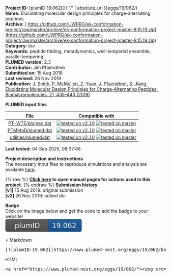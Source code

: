 **Project ID:** [plumID:19.062]({{ '/' | absolute_url }}eggs/19/062/)  
**Name:**  Elucidating molecular design principles for charge-alternating peptides  
**Archive:** [ https://github.com/UWPRG/ek-conformation-project/raw/master/archive/ek-conformation-project-master-8.15.19.zip](https://github.com/UWPRG/ek-conformation-project/raw/master/archive/ek-conformation-project-master-8.15.19.zip)  
**Category:**  bio  
**Keywords:**  peptide folding, metadynamics, well-tempered ensemble, parallel tempering  
**PLUMED version:**  2.3  
**Contributor:**  Jim Pfaendtner  
**Submitted on:** 15 Aug 2019  
**Last revised:** 26 Nov 2019  
**Publication:** [J. Smith, P. McMullen, Z. Yuan, J. Pfaendtner, S. Jiang, Elucidating Molecular Design Principles for Charge-Alternating Peptides. Biomacromolecules. 21, 435–443 (2019)](http://dx.doi.org/10.1021/acs.biomac.9b01191)  
  
**PLUMED input files**  
  
| File     | Compatible with |  
|:--------:|:--------:|  
| [PT-WTE/plumed.dat](./data/PT-WTE/plumed.dat.md) |  [![tested on v2.10](https://img.shields.io/badge/v2.10-passing-green.svg)](data/PT-WTE/plumed.dat.plumed.stderr) [![tested on master](https://img.shields.io/badge/master-passing-green.svg)](data/PT-WTE/plumed.dat.plumed_master.stderr) |  
| [PTMetaD/plumed.dat](./data/PTMetaD/plumed.dat.md) |  [![tested on v2.10](https://img.shields.io/badge/v2.10-passing-green.svg)](data/PTMetaD/plumed.dat.plumed.stderr) [![tested on master](https://img.shields.io/badge/master-passing-green.svg)](data/PTMetaD/plumed.dat.plumed_master.stderr) |  
| [utilities/plumed.dat](./data/utilities/plumed.dat.md) |  [![tested on v2.10](https://img.shields.io/badge/v2.10-passing-green.svg)](data/utilities/plumed.dat.plumed.stderr) [![tested on master](https://img.shields.io/badge/master-passing-green.svg)](data/utilities/plumed.dat.plumed_master.stderr) |  
  
**Last tested:**  04 Sep 2025, 08:37:48
  
**Project description and instructions**  
The necessary input files to reproduce simulations and analysis are available [here](https://github.com/UWPRG/ek-conformation-project). 

  
{% raw %}
<b><a href="https://www.plumed.org/doc-master/user-doc/html/actionlist/?actions=METAD,WHOLEMOLECULES,ENERGY,GYRATION,PRINT" target="_blank">Click here</a> to open manual pages for actions used in this project.</b>
{% endraw %}
**Submission history**  
**[v1]** 15 Aug 2019: original submission  
**[v2]** 26 Nov 2019: added doi  
  
**Badge**  
Click on the image below and get the code to add the badge to your website!  
<img src="./badge.svg" alt="plumeDnest:19.062" id="myBtn" class="badge">
<div id="myModal" class="modal">
  <div class="modal-content">
    <span class="close">&times;</span>
    Markdown<pre>[![plumID:19.062](https://www.plumed-nest.org/eggs/19/062/badge.svg)](https://www.plumed-nest.org/eggs/19/062/)</pre>
    HTML<pre>&lt;a href="https://www.plumed-nest.org/eggs/19/062/"&gt;&lt;img src="https://www.plumed-nest.org/eggs/19/062/badge.svg" alt="plumID:19.062"&gt;&lt;/a&gt;</pre>
  </div>
</div>

